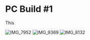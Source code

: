 # PC Build #1

This 


![IMG_7952](https://github.com/defiasmessenger/PC_Build1/assets/125808143/f930a141-4f27-4467-b77e-db46a34a103f)
![IMG_9369](https://github.com/defiasmessenger/PC_Build1/assets/125808143/6c1547d1-8c71-4d0a-8c82-f57b3b511f5f)
![IMG_8132](https://github.com/defiasmessenger/PC_Build1/assets/125808143/3b95e0c4-fdb9-44e8-946a-8c5d6a4e1bc6)
